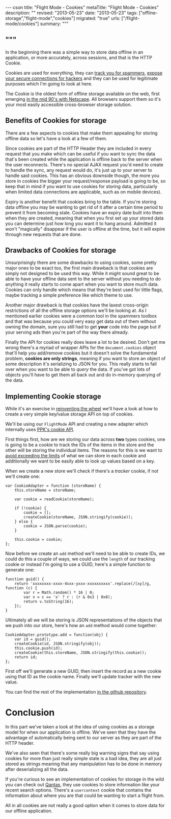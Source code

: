 --- cson
title: "Flight Mode - Cookies"
metaTitle: "Flight Mode - Cookies"
description: ""
revised: "2013-05-23"
date: "2013-05-23"
tags: ["offline-storage","flight-mode","cookies"]
migrated: "true"
urls: ["/flight-mode/cookies"]
summary: """

"""
---
In the beginning there was a simple way to store data offline in an application, or more accurately, across sessions, and that is the HTTP Cookie.

Cookies are used for everything, they can [track you for spammers](http://www.nczonline.net/blog/2009/05/12/cookies-and-security/), [expose your secure connections for hackers](http://www.troyhunt.com/2013/03/c-is-for-cookie-h-is-for-hacker.html) and they can be used for legitimate purposes which I'm going to look at here.

The Cookie is the oldest form of offline storage available on the web, first emerging [in the mid 90's with Netscape](http://en.wikipedia.org/wiki/HTTP_cookie). All browsers support them so it's your most easily accessible cross-browser storage solution.

## Benefits of Cookies for storage

There are a few aspects to cookies that make them appealing for storing offline data so let's have a look at a few of them.

Since cookies are part of the HTTP Header they are included in every request that you make which can be useful if you want to sync the data that's been created while the application is offline back to the server when the user reconnects. There's no special AJAX request you'd need to create to handle the sync, any request would do, it's just up to your server to handle said cookies. This has an obvious downside though, the more you store in cookies the bigger your request/response payload is going to be, so keep that in mind if you want to use cookies for storing data, particularly when limited data connections are applicable, such as on mobile devices).

Expiry is another benefit that cookies bring to the table. If you're storing data offline you may be wanting to get rid of it after a certain time period to prevent it from becoming stale. Cookies have an expiry date built into them when they are created, meaning that when you first set up your stored data you can determine just how long you want it to hang around. Admitted it won't "magically" disappear if the user is offline at the time, but it will expire through new requests that are done.

## Drawbacks of Cookies for storage

Unsurprisingly there are some drawbacks to using cookies, some pretty major ones to be exact too, the first main drawback is that cookies are simply not designed to be used this way. While it might sound great to be able to have your offline data sent to the server without you needing to do anything it really starts to come apart when you want to store much data. Cookies can only handle <info in cookie size> which means that they're best used for little flags, maybe tracking a simple preference like which theme to use.

Another major drawback is that cookies have the laxest cross-origin restrictions of all the offline storage options we'll be looking at. As I mentioned earlier cookies were a common tool in the spammers toolbox and that was because you could very easy get data out of them without owning the domain, sure you still had to get **your** code into the page but if your serving ads then you're part of the way there already.

Finally the API for cookies really does leave a lot to be desired. Don't get me wrong there's a myriad of wrapper APIs for the `document.cookies` object that'll help you add/remove cookies but it doesn't solve the fundamental problem, **cookies are only strings**, meaning if you want to store an object of some description it's serializing to JSON for you. This really starts to fall over when you want to be able to _query_ the data. If you've got lots of objects you'll have to get them all back out and do in-memory querying of the data.

## Implementing Cookie storage

While it's an exercise in [reinventing the wheel](http://www.codinghorror.com/blog/2009/02/dont-reinvent-the-wheel-unless-you-plan-on-learning-more-about-wheels.html) we'll have a look at how to create a very simple key/value storage API on top of cookies.

We'll be using our `FlightMode` API and creating a new adapter which internally uses [PPK's cookie API](http://www.quirksmode.org/js/cookies.html).

First things first, how are we storing our data across **two** types cookies, one is going to be a cookie to track the IDs of the items in the store and the other will be storing the individual items. The reasons for this is we want to [avoid exceeding the limits](http://manicode.blogspot.it/2009/08/real-world-cookie-length-limits.html) of what we can store in each cookie and additionally we want to be easily able to look up values based on a key.

When we create a new store we'll check if there's a _tracker_ cookie, if not we'll create one:

    var CookieAdapter = function (storeName) {
        this.storeName = storeName;

        var cookie = readCookie(storeName);

        if (!cookie) {
            cookie = [];
            createCookie(storeName, JSON.stringify(cookie));
        } else {
            cookie = JSON.parse(cookie);
        }

        this.cookie = cookie;
    };

Now before we create an `add` method we'll need to be able to create IDs, we could do this a couple of ways, we could use the `length` of our tracking cookie or instead I'm going to use a GUID, here's a simple function to generate one:

    function guid() {
        return 'xxxxxxxx-xxxx-4xxx-yxxx-xxxxxxxxxx'.replace(/[xy]/g, function (c) {
            var r = Math.random() * 16 | 0;
            var v = c == 'x' ? r : (r & 0x3 | 0x8);
            return v.toString(16);
        });
    }

Ultimately all we will be storing is JSON representations of the objects that we push into our store, here's how an `add` method would come together:

    CookieAdapter.prototype.add = function(obj) {
        var id = guid();
        createCookie(id, JSON.stringify(obj));
        this.cookie.push(id);
        createCookie(this.storeName, JSON.stringify(this.cookie));
        return id;
    };

First off we'll generate a new GUID, then insert the record as a new cookie using that ID as the cookie name. Finally we'll update tracker with the new value.

You can find the rest of the implementation [in the github repository](https://github.com/aaronpowell/flight-mode-blog/src/adapters/cookie.js).

# Conclusion

In this part we've taken a look at the idea of using cookies as a storage model for when our application is offline. We've seen that they have the advantage of automatically being sent to our server as they are part of the HTTP header.

We've also seen that there's some really big warning signs that say using cookies for more than just really simple state is a bad idea, they are all just stored as strings meaning that any manipulation has to be done in memory after deserializing all the data.

If you're curious to see an implementation of cookies for storage in the wild you can check out [Qantas](http://qantas.com.au), they use cookies to store information like your recent search options. There's a `usercontext` cookie that contains the information about where you are that could be wanting to start a flight from.

All in all cookies are not really a good option when it comes to store data for our offline application.